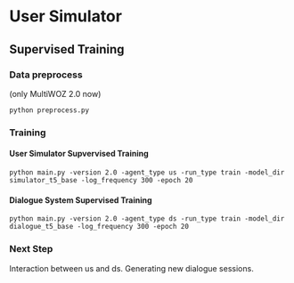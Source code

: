 # User Simulator

## Supervised Training
### Data preprocess
(only MultiWOZ 2.0 now)
```
python preprocess.py
```

### Training
#### User Simulator Supvervised Training
```
python main.py -version 2.0 -agent_type us -run_type train -model_dir simulator_t5_base -log_frequency 300 -epoch 20
```
#### Dialogue System Supervised Training
```
python main.py -version 2.0 -agent_type ds -run_type train -model_dir dialogue_t5_base -log_frequency 300 -epoch 20
```

### Next Step
Interaction between us and ds.
Generating new dialogue sessions.